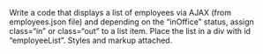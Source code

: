 Write a code that displays a list of employees via AJAX (from employees.json file) and depending on the “inOffice” status, assign class=“in” or class=“out” to a list item. Place the list in a div with id “employeeList”. Styles and markup attached.

